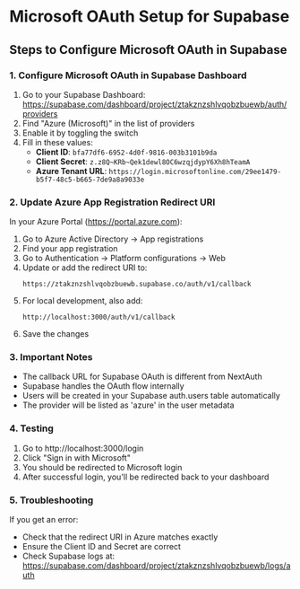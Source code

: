 # Microsoft OAuth Setup for Supabase

## Steps to Configure Microsoft OAuth in Supabase

### 1. Configure Microsoft OAuth in Supabase Dashboard

1. Go to your Supabase Dashboard: https://supabase.com/dashboard/project/ztakznzshlvqobzbuewb/auth/providers
2. Find "Azure (Microsoft)" in the list of providers
3. Enable it by toggling the switch
4. Fill in these values:
   - **Client ID**: `bfa77df6-6952-4d0f-9816-003b3101b9da`
   - **Client Secret**: `z.z8Q~KRb~Qek1dewl8OC6wzqjdypY6Xh8hTeamA`
   - **Azure Tenant URL**: `https://login.microsoftonline.com/29ee1479-b5f7-48c5-b665-7de9a8a9033e`

### 2. Update Azure App Registration Redirect URI

In your Azure Portal (https://portal.azure.com):

1. Go to Azure Active Directory → App registrations
2. Find your app registration
3. Go to Authentication → Platform configurations → Web
4. Update or add the redirect URI to:
   ```
   https://ztakznzshlvqobzbuewb.supabase.co/auth/v1/callback
   ```
5. For local development, also add:
   ```
   http://localhost:3000/auth/v1/callback
   ```
6. Save the changes

### 3. Important Notes

- The callback URL for Supabase OAuth is different from NextAuth
- Supabase handles the OAuth flow internally
- Users will be created in your Supabase auth.users table automatically
- The provider will be listed as 'azure' in the user metadata

### 4. Testing

1. Go to http://localhost:3000/login
2. Click "Sign in with Microsoft"
3. You should be redirected to Microsoft login
4. After successful login, you'll be redirected back to your dashboard

### 5. Troubleshooting

If you get an error:
- Check that the redirect URI in Azure matches exactly
- Ensure the Client ID and Secret are correct
- Check Supabase logs at: https://supabase.com/dashboard/project/ztakznzshlvqobzbuewb/logs/auth